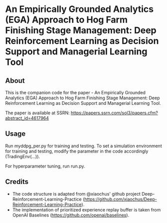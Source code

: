 # An Empirically Grounded Analytics (EGA) Approach to Hog Farm Finishing Stage Management: Deep Reinforcement Learning as Decision Support and Managerial Learning Tool
## About
This is the companion code for the paper - An Empirically Grounded Analytics (EGA) Approach to Hog Farm Finishing Stage Management: Deep Reinforcement Learning as Decision Support and Managerial Learning Tool.

The paper is available at SSRN: https://papers.ssrn.com/sol3/papers.cfm?abstract_id=4617964

## Usage
Run myddpg_per.py for training and testing. To set a simulation environment for training and testing, modify the parameter in the code accordingly (TradingEnv(...)).

For hyperparameter tuning, run run.py.

## Credits
- The code structure is adapted from @xiaochus' github project Deep-Reinforcement-Learning-Practice (https://github.com/xiaochus/Deep-Reinforcement-Learning-Practice).
- The implementation of prioritized experience replay buffer is taken from OpenAI Baselines (https://github.com/openai/baselines).
